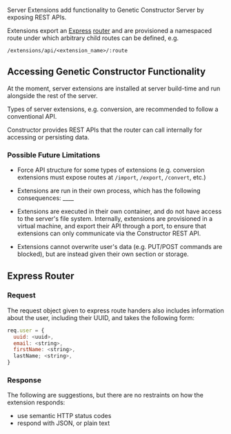 Server Extensions add functionality to Genetic Constructor Server by exposing REST APIs.

Extensions export an [Express](https://expressjs.com/) [router](https://expressjs.com/en/4x/api.html#router) and are provisioned a namespaced route under which arbitrary child routes can be defined, e.g.

`/extensions/api/<extension_name>/:route`

## Accessing Genetic Constructor Functionality

At the moment, server extensions are installed at server build-time and run alongside the rest of the server.

Types of server extensions, e.g. conversion, are recommended to follow a conventional API.

Constructor provides REST APIs that the router can call internally for accessing or persisting data.

### Possible Future Limitations

- Force API structure for some types of extensions (e.g. conversion extensions must expose routes at `/import`, `/export`, `/convert`, etc.)

- Extensions are run in their own process, which has the following consequences: ____

- Extensions are executed in their own container, and do not have access to the server's file system. Internally, extensions are provisioned in a virtual machine, and export their API through a port, to ensure that extensions can only communicate via the Constructor REST API.

- Extensions cannot overwrite user's data (e.g. PUT/POST commands are blocked), but are instead given their own section or storage.

## Express Router

### Request

The request object given to express route handers also includes information about the user, including their UUID, and takes the following form:

```javascript
req.user = {
  uuid: <uuid>,
  email: <string>,
  firstName: <string>,
  lastName; <string>,
}
```

### Response

The following are suggestions, but there are no restraints on how the extension responds:

- use semantic HTTP status codes
- respond with JSON, or plain text
